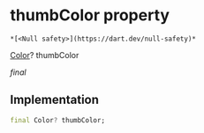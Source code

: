 


# thumbColor property




    *[<Null safety>](https://dart.dev/null-safety)*


[Color](https://api.flutter.dev/flutter/dart-ui/Color-class.html)? thumbColor
  
_final_






## Implementation

```dart
final Color? thumbColor;


```







